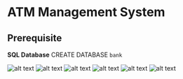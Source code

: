 # ATM Management System
## Prerequisite
**SQL Database**
CREATE DATABASE `bank`

![alt text](https://samrat-sarkar.github.io/ATM_Management_System/screenshots/1.png)
![alt text](https://samrat-sarkar.github.io/ATM_Management_System/screenshots/2.png)
![alt text](https://samrat-sarkar.github.io/ATM_Management_System/screenshots/3.png)
![alt text](https://samrat-sarkar.github.io/ATM_Management_System/screenshots/4.png)
![alt text](https://samrat-sarkar.github.io/ATM_Management_System/screenshots/5.png)
![alt text](https://samrat-sarkar.github.io/ATM_Management_System/screenshots/6.png)
